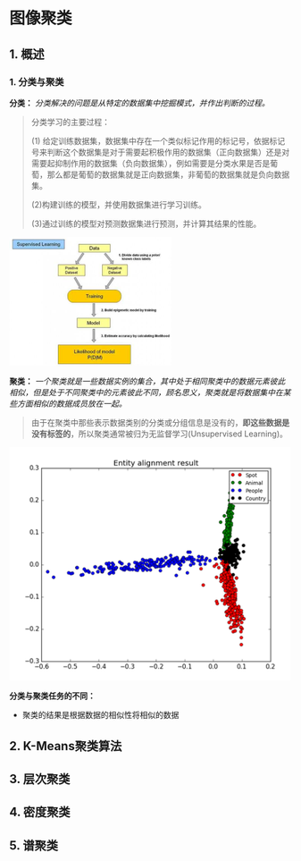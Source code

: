 # 图像聚类

## 1. 概述

### 1. 分类与聚类

**分类：** *分类解决的问题是从特定的数据集中挖掘模式，并作出判断的过程。*

> 分类学习的主要过程：
>
> (1) 给定训练数据集，数据集中存在一个类似标记作用的标记号，依据标记号来判断这个数据集是对于需要起积极作用的数据集（正向数据集）还是对需要起抑制作用的数据集（负向数据集），例如需要是分类水果是否是葡萄，那么都是葡萄的数据集就是正向数据集，非葡萄的数据集就是负向数据集。
>
> (2)构建训练的模型，并使用数据集进行学习训练。
>
> (3)通过训练的模型对预测数据集进行预测，并计算其结果的性能。

<img src="./imgs/image-20211121183725649.png" alt="image-20211121183725649" style="zoom:50%;" />

**聚类：** *一个聚类就是一些数据实例的集合，其中处于相同聚类中的数据元素彼此相似，但是处于不同聚类中的元素彼此不同，顾名思义，聚类就是将数据集中在某些方面相似的数据成员放在一起。*

> 由于在聚类中那些表示数据类别的分类或分组信息是没有的，**即这些数据是没有标签的**，所以聚类通常被归为无监督学习(Unsupervised Learning)。

![image-20211121184225384](./imgs/image-20211121184225384.png)

**分类与聚类任务的不同：**

- 聚类的结果是根据数据的相似性将相似的数据

## 2. K-Means聚类算法

## 3. 层次聚类

## 4. 密度聚类

## 5. 谱聚类

